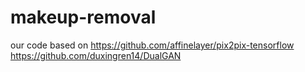 # makeup-removal
our code based on https://github.com/affinelayer/pix2pix-tensorflow
https://github.com/duxingren14/DualGAN
